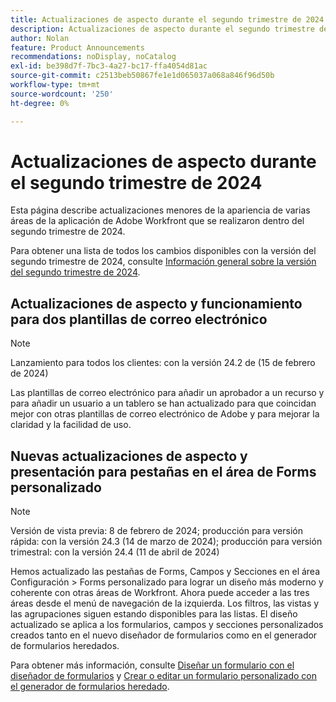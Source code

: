 ```yaml
---
title: Actualizaciones de aspecto durante el segundo trimestre de 2024
description: Actualizaciones de aspecto durante el segundo trimestre de 2024
author: Nolan
feature: Product Announcements
recommendations: noDisplay, noCatalog
exl-id: be398d7f-7bc3-4a27-bc17-ffa4054d81ac
source-git-commit: c2513beb50867fe1e1d065037a068a846f96d50b
workflow-type: tm+mt
source-wordcount: '250'
ht-degree: 0%

---
```


# Actualizaciones de aspecto durante el segundo trimestre de 2024

Esta página describe actualizaciones menores de la apariencia de varias áreas de la aplicación de Adobe Workfront que se realizaron dentro del segundo trimestre de 2024.

Para obtener una lista de todos los cambios disponibles con la versión del segundo trimestre de 2024, consulte [Información general sobre la versión del segundo trimestre de 2024](/help/quicksilver/product-announcements/product-releases/24-q2-release-activity/24-q2-release-overview.md).

## Actualizaciones de aspecto y funcionamiento para dos plantillas de correo electrónico

>[!NOTE]
>
>Lanzamiento para todos los clientes: con la versión 24.2 de (15 de febrero de 2024)

Las plantillas de correo electrónico para añadir un aprobador a un recurso y para añadir un usuario a un tablero se han actualizado para que coincidan mejor con otras plantillas de correo electrónico de Adobe y para mejorar la claridad y la facilidad de uso.

## Nuevas actualizaciones de aspecto y presentación para pestañas en el área de Forms personalizado

>[!NOTE]
>
>Versión de vista previa: 8 de febrero de 2024; producción para versión rápida: con la versión 24.3 (14 de marzo de 2024); producción para versión trimestral: con la versión 24.4 (11 de abril de 2024)

Hemos actualizado las pestañas de Forms, Campos y Secciones en el área Configuración > Forms personalizado para lograr un diseño más moderno y coherente con otras áreas de Workfront. Ahora puede acceder a las tres áreas desde el menú de navegación de la izquierda. Los filtros, las vistas y las agrupaciones siguen estando disponibles para las listas. El diseño actualizado se aplica a los formularios, campos y secciones personalizados creados tanto en el nuevo diseñador de formularios como en el generador de formularios heredados.

Para obtener más información, consulte [Diseñar un formulario con el diseñador de formularios](/help/quicksilver/administration-and-setup/customize-workfront/create-manage-custom-forms/form-designer/design-a-form/design-a-form.md) y [Crear o editar un formulario personalizado con el generador de formularios heredado](/help/quicksilver/administration-and-setup/customize-workfront/create-manage-custom-forms/create-or-edit-a-custom-form.md).
